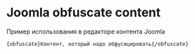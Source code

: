 # Joomla obfuscate content
Пример использования в редакторе контента Joomla
```
{obfuscate}Контент, который надо обфусицировать{/obfuscate}
```